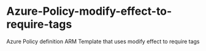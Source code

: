 # Azure-Policy-modify-effect-to-require-tags
Azure Policy definition ARM Template that uses modify effect to require tags
